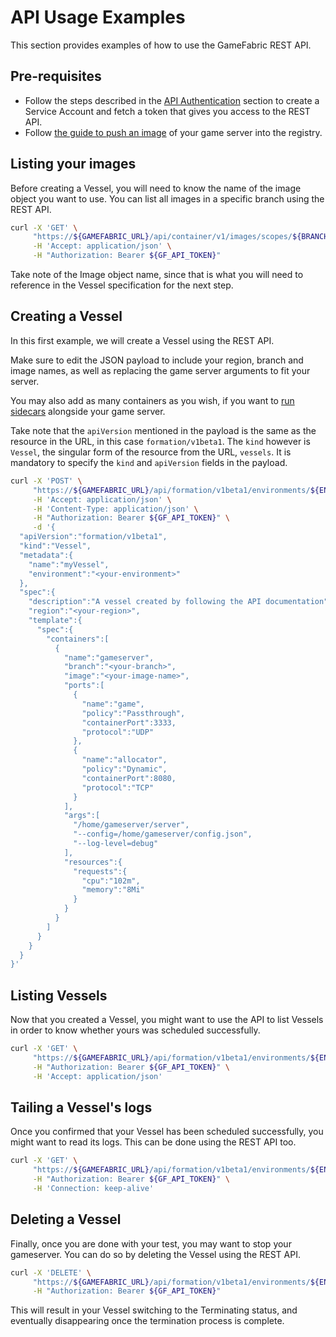 # API Usage Examples

This section provides examples of how to use the GameFabric REST API.

## Pre-requisites

* Follow the steps described in the [API Authentication](../getting-started/authentication.md) section to create a Service Account and fetch a token that gives you access to the REST API.
* Follow [the guide to push an image](../getting-started/pushing-container-images.md) of your game server into the registry.

## Listing your images

Before creating a Vessel, you will need to know the name of the image object you want to use.
You can list all images in a specific branch using the REST API.

```bash
curl -X 'GET' \
     "https://${GAMEFABRIC_URL}/api/container/v1/images/scopes/${BRANCH}" \
     -H 'Accept: application/json' \
     -H "Authorization: Bearer ${GF_API_TOKEN}"
```

Take note of the Image object name, since that is what you will need to reference in the Vessel specification for the next step.

## Creating a Vessel

In this first example, we will create a Vessel using the REST API.

Make sure to edit the JSON payload to include your region, branch and image names, as well as replacing the game server arguments to fit your server.

You may also add as many containers as you wish, if you want to [run sidecars](https://kubernetes.io/docs/concepts/workloads/pods/sidecar-containers/) alongside your game server.

Take note that the `apiVersion` mentioned in the payload is the same as the resource in the URL, in this case `formation/v1beta1`. The `kind` however is `Vessel`, the singular form of the resource from the URL, `vessels`.
It is mandatory to specify the `kind` and `apiVersion` fields in the payload.

```bash
curl -X 'POST' \
     "https://${GAMEFABRIC_URL}/api/formation/v1beta1/environments/${ENV}/vessels" \
     -H 'Accept: application/json' \
     -H 'Content-Type: application/json' \
     -H "Authorization: Bearer ${GF_API_TOKEN}" \
     -d '{
  "apiVersion":"formation/v1beta1",
  "kind":"Vessel",
  "metadata":{
    "name":"myVessel",
    "environment":"<your-environment>"
  },
  "spec":{
    "description":"A vessel created by following the API documentation",
    "region":"<your-region>",
    "template":{
      "spec":{
        "containers":[
          {
            "name":"gameserver",
            "branch":"<your-branch>",
            "image":"<your-image-name>",
            "ports":[
              {
                "name":"game",
                "policy":"Passthrough",
                "containerPort":3333,
                "protocol":"UDP"
              },
              {
                "name":"allocator",
                "policy":"Dynamic",
                "containerPort":8080,
                "protocol":"TCP"
              }
            ],
            "args":[
              "/home/gameserver/server",
              "--config=/home/gameserver/config.json",
              "--log-level=debug"
            ],
            "resources":{
              "requests":{
                "cpu":"102m",
                "memory":"8Mi"
              }
            }
          }
        ]
      }
    }
  }
}'
```

## Listing Vessels

Now that you created a Vessel, you might want to use the API to list Vessels in order to know whether yours was scheduled successfully.

```bash
curl -X 'GET' \
     "https://${GAMEFABRIC_URL}/api/formation/v1beta1/environments/${ENV}/vessels" \
     -H "Authorization: Bearer ${GF_API_TOKEN}" \
     -H 'Accept: application/json'
```

## Tailing a Vessel's logs

Once you confirmed that your Vessel has been scheduled successfully, you might want to read its logs.
This can be done using the REST API too.

```bash
curl -X 'GET' \
     "https://${GAMEFABRIC_URL}/api/formation/v1beta1/environments/${ENV}/vessels/${VESSSEL_NAME}/logs?follow=true" \
     -H "Authorization: Bearer ${GF_API_TOKEN}" \
     -H 'Connection: keep-alive'
```

## Deleting a Vessel

Finally, once you are done with your test, you may want to stop your gameserver.
You can do so by deleting the Vessel using the REST API.

```bash
curl -X 'DELETE' \
     "https://${GAMEFABRIC_URL}/api/formation/v1beta1/environments/${ENV}/vessels/${VESSSEL_NAME}" \
     -H "Authorization: Bearer ${GF_API_TOKEN}"
``` 

This will result in your Vessel switching to the Terminating status, and eventually disappearing once the termination process is complete.
